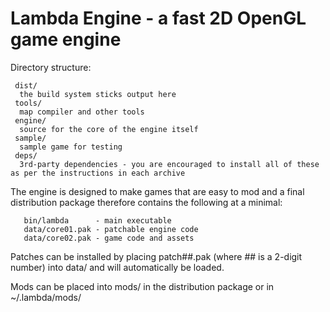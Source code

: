 # Lambda Engine - a fast 2D OpenGL game engine


Directory structure:
```
 dist/
  the build system sticks output here
 tools/
  map compiler and other tools
 engine/
  source for the core of the engine itself
 sample/
  sample game for testing
 deps/
  3rd-party dependencies - you are encouraged to install all of these as per the instructions in each archive
``` 

The engine is designed to make games that are easy to mod and a final distribution package therefore contains the following at a minimal:
```
   bin/lambda      - main executable
   data/core01.pak - patchable engine code
   data/core02.pak - game code and assets
```
Patches can be installed by placing patch##.pak (where ## is a 2-digit number) into data/ and will automatically be loaded.

Mods can be placed into mods/ in the distribution package or in ~/.lambda/mods/
